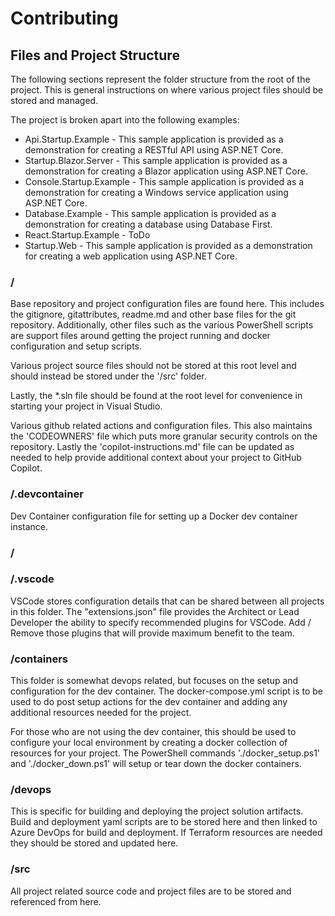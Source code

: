 # Contributing

## Files and Project Structure

The following sections represent the folder structure from the root of the project. This is general instructions on where various project files should be stored and managed.

The project is broken apart into the following examples:
- Api.Startup.Example - This sample application is provided as a demonstration for creating a RESTful API using ASP.NET Core.
- Startup.Blazor.Server - This sample application is provided as a demonstration for creating a Blazor application using ASP.NET Core.
- Console.Startup.Example - This sample application is provided as a demonstration for creating a Windows service application using ASP.NET Core.
- Database.Example - This sample application is provided as a demonstration for creating a database using Database First.
- React.Startup.Example - ToDo
- Startup.Web - This sample application is provided as a demonstration for creating a web application using ASP.NET Core.

### /

Base repository and project configuration files are found here. This includes the gitignore, gitattributes, readme.md and other base files for the git repository. Additionally, other files such as the various PowerShell scripts are support files around getting the project running and docker configuration and setup scripts.

Various project source files should not be stored at this root level and should instead be stored under the '/src' folder.

Lastly, the *.sln file should be found at the root level for convenience in starting your project in Visual Studio.

Various github related actions and configuration files. This also maintains the 'CODEOWNERS' file which puts more granular security controls on the repository. Lastly the 'copilot-instructions.md' file can be updated as needed to help provide additional context about your project to GitHub Copilot.

### /.devcontainer

Dev Container configuration file for setting up a Docker dev container instance.

### /

### /.vscode

VSCode stores configuration details that can be shared between all projects in this folder. The "extensions.json" file provides the Architect or Lead Developer the ability to specify recommended plugins for VSCode. Add / Remove those plugins that will provide maximum benefit to the team.

### /containers

This folder is somewhat devops related, but focuses on the setup and configuration for the dev container. The docker-compose.yml script is to be used to do post setup actions for the dev container and adding any additional resources needed for the project.

For those who are not using the dev container, this should be used to configure your local environment by creating a docker collection of resources for your project. The PowerShell commands './docker_setup.ps1' and './docker_down.ps1' will setup or tear down the docker containers.

### /devops

This is specific for building and deploying the project solution artifacts. Build and deployment yaml scripts are to be stored here and then linked to Azure DevOps for build and deployment. If Terraform resources are needed they should be stored and updated here.

### /src

All project related source code and project files are to be stored and referenced from here.
